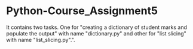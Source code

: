 # Python-Course_Assignment5
It contains two tasks. One for "creating a dictionary of student marks and populate the output" with name "dictionary.py" and other for "list slicing" with name "list_slicing.py".".
